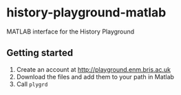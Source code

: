 # history-playground-matlab
MATLAB interface for the History Playground

Getting started
---------------
1. Create an account at http://playground.enm.bris.ac.uk
1. Download the files and add them to your path in Matlab
2. Call `plygrd`
